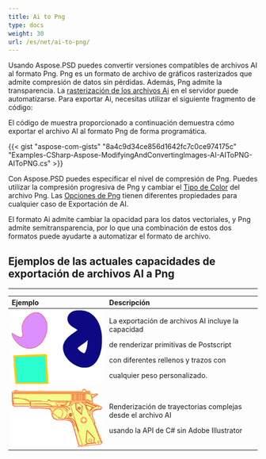 ```yaml
---
title: Ai to Png
type: docs
weight: 30
url: /es/net/ai-to-png/
---
```


Usando Aspose.PSD puedes convertir versiones compatibles de archivos AI al formato Png. Png es un formato de archivo de gráficos rasterizados que admite compresión de datos sin pérdidas. Además, Png admite la transparencia. La [rasterización de los archivos Ai](/psd/es/net/converting-ai-image-to-raster-format/) en el servidor puede automatizarse. Para exportar Ai, necesitas utilizar el siguiente fragmento de código:

El código de muestra proporcionado a continuación demuestra cómo exportar el archivo AI al formato Png de forma programática.

{{< gist "aspose-com-gists" "8a4c9d34ce856d1642fc7c0ce974175c" "Examples-CSharp-Aspose-ModifyingAndConvertingImages-AI-AIToPNG-AIToPNG.cs" >}}

Con Aspose.PSD puedes especificar el nivel de compresión de Png. Puedes utilizar la compresión progresiva de Png y cambiar el [Tipo de Color](https://reference.aspose.com/psd/net/aspose.psd.imageoptions/pngoptions/properties/colortype) del archivo Png. Las [Opciones de Png](https://reference.aspose.com/psd/net/aspose.psd.imageoptions/pngoptions) tienen diferentes propiedades para cualquier caso de Exportación de AI.

El formato Ai admite cambiar la opacidad para los datos vectoriales, y Png admite semitransparencia, por lo que una combinación de estos dos formatos puede ayudarte a automatizar el formato de archivo.
## **Ejemplos de las actuales capacidades de exportación de archivos AI a Png**
-----

|**Ejemplo**|**Descripción**|
| :- | :- |
|![todo:texto_alternativo_de_la_imagen](ai-to-png_1.png)|<p>La exportación de archivos AI incluye la capacidad</p><p>de renderizar primitivas de Postscript </p><p>con diferentes rellenos y trazos con</p><p>cualquier peso personalizado.</p>|
|![todo:texto_alternativo_de_la_imagen](ai-to-png_2.png)|<p>Renderización de trayectorias complejas desde el archivo AI</p><p>usando la API de C# sin Adobe Illustrator</p>|
